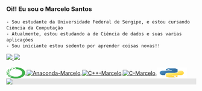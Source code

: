 ### Oi!! Eu sou o Marcelo Santos
    - Sou estudante da Universidade Federal de Sergipe, e estou cursando Ciência da Computação
    - Atualmente, estou estudando a de Ciência de dados e suas varias aplicações
    - Sou iniciante estou sedento por aprender coisas novas!!

<div>
  <a href="https://github.com/MarceloStos">
  <img height="140em" src="https://github-readme-stats.vercel.app/api?username=marcelostos&show_icons=true&theme=chartreuse-dark&include_all_commits=true&count_private=true"/>
  <img height="140em" src="https://github-readme-stats.vercel.app/api/top-langs/?username=marcelostos&layout=compact&langs_count=7&theme=chartreuse-dark"/>
</div>
<div style="display: inline_block"><br>
  
  <img align="center" alt="GitHub-Marcelo" height="30" width="50" src="https://raw.githubusercontent.com/devicons/devicon/55609aa5bd817ff167afce0d965585c92040787a/icons/anaconda/anaconda-original.svg">
  <img align="center" alt="Anaconda-Marcelo" height="30" width="96" src="https://camo.githubusercontent.com/fbc3df79ffe1a99e482b154b29262ecbb10d6ee4ed22faa82683aa653d72c4e1/68747470733a2f2f696d672e736869656c64732e696f2f62616467652f4769744875622d3130303030303f7374796c653d666f722d7468652d6261646765266c6f676f3d676974687562266c6f676f436f6c6f723d7768697465">
  <img align="center" alt="C++-Marcelo" height="30" width="72" src="https://camo.githubusercontent.com/121f5000155889c0642b8a6b2a33a7f5fbe5c32d9133dac405ac269da15fcf94/68747470733a2f2f696d672e736869656c64732e696f2f62616467652f432532422532422d3030353939433f7374796c653d666f722d7468652d6261646765266c6f676f3d63253242253242266c6f676f436f6c6f723d7768697465">
  <img align="center" alt="C-Marcelo" height="30" width="40" src="https://camo.githubusercontent.com/3e1012ffd12fb3c5a64eb49efb221ba71e9c84bb12f64b2a230351ae5a831da3/68747470733a2f2f696d672e736869656c64732e696f2f62616467652f432d3030353939433f7374796c653d666f722d7468652d6261646765266c6f676f3d63266c6f676f436f6c6f723d7768697465">
  <img align="center" alt="Python-Marcelo" height="30" width="80" src="https://raw.githubusercontent.com/devicons/devicon/55609aa5bd817ff167afce0d965585c92040787a/icons/python/python-original.svg">
 
  <img style="display: block;-webkit-user-select: none;margin: auto;background-color: hsl(0, 0%, 90%);" src="https://www.mateuswanderley.com.br/under_construction.gif">
</div>